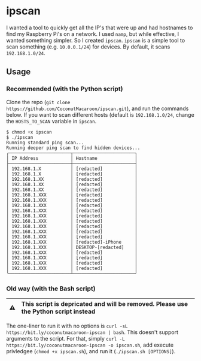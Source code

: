 # ipscan

I wanted a tool to quickly get all the IP's that were up and had hostnames to find my Raspberry Pi's on a network. I used `namp`, but while effective, I wanted something simpler. So I created `ipscan`. `ipscan` is a simple tool to scan something (e.g. `10.0.0.1/24`) for devices. By default, it scans `192.168.1.0/24`.

## Usage

### Recommended (with the Python script)

Clone the repo (```git clone https://github.com/CoconutMacaroon/ipscan.git```), and run the commands below. If you want to scan different hosts (default is `192.168.1.0/24`, change the `HOSTS_TO_SCAN` variable in `ipscan`.
```
$ chmod +x ipscan
$ ./ipscan
Running standard ping scan...
Running deeper ping scan to find hidden devices...
╭───────────────────────┬───────────────────────╮
│ IP Address            │ Hostname              │
├───────────────────────┼───────────────────────┤
│ 192.168.1.X           │ [redacted]            │
│ 192.168.1.X           │ [redacted]            │
│ 192.168.1.XX          │ [redacted]            │
│ 192.168.1.XX          │ [redacted]            │
│ 192.168.1.XX          │ [redacted]            │
│ 192.168.1.XXX         │ [redacted]            │
│ 192.168.1.XXX         │ [redacted]            │
│ 192.168.1.XXX         │ [redacted]            │
│ 192.168.1.XXX         │ [redacted]            │
│ 192.168.1.XXX         │ [redacted]            │
│ 192.168.1.XXX         │ [redacted]            │
│ 192.168.1.XXX         │ [redacted]            │
│ 192.168.1.XXX         │ [redacted]            │
│ 192.168.1.XXX         │ [redacted]            │
│ 192.168.1.XXX         │ [redacted]-iPhone     │
│ 192.168.1.XXX         │ DESKTOP-[redacted]    │
│ 192.168.1.XXX         │ [redacted]            │
│ 192.168.1.XXX         │ [redacted]            │
│ 192.168.1.XXX         │ [redacted]            │
│ 192.168.1.XXX         │ [redacted]            │
╰───────────────────────┴───────────────────────╯
```

### Old way (with the Bash script)

| :warning: | This script is depricated and will be removed. Please use the Python script instead |
|-----------|:------------------------------------------------------------------------------------|

The one-liner to run it with no options is `curl -sL https://bit.ly/coconutmacaroon-ipscan | bash`. This doesn't support arguments to the script. For that, simply `curl -L https://bit.ly/coconutmacaroon-ipscan -o ipscan.sh`, add execute privledgee (`chmod +x ipscan.sh`), and run it (`./ipscan.sh [OPTIONS]`).
